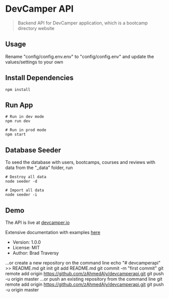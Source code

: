 # DevCamper API

> Backend API for DevCamper application, which is a bootcamp directory website

## Usage

Rename "config/config.env.env" to "config/config.env" and update the values/settings to your own

## Install Dependencies

```
npm install
```

## Run App

```
# Run in dev mode
npm run dev

# Run in prod mode
npm start
```

## Database Seeder

To seed the database with users, bootcamps, courses and reviews with data from the "\_data" folder, run

```
# Destroy all data
node seeder -d

# Import all data
node seeder -i
```

## Demo

The API is live at [devcamper.io](https://devcamper.io)

Extensive documentation with examples [here](https://documenter.getpostman.com/view/8923145/SVtVVTzd?version=latest)

- Version: 1.0.0
- License: MIT
- Author: Brad Traversy

…or create a new repository on the command line
echo "# devcamperapi" >> README.md
git init
git add README.md
git commit -m "first commit"
git remote add origin https://github.com/zAhmedAly/devcamperapi.git
git push -u origin master
…or push an existing repository from the command line
git remote add origin https://github.com/zAhmedAly/devcamperapi.git
git push -u origin master
